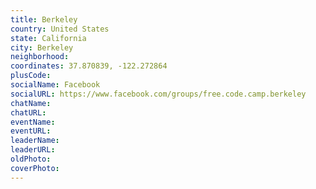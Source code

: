 ```yaml
---
title: Berkeley
country: United States
state: California
city: Berkeley
neighborhood: 
coordinates: 37.870839, -122.272864
plusCode:
socialName: Facebook
socialURL: https://www.facebook.com/groups/free.code.camp.berkeley
chatName:
chatURL:
eventName:
eventURL:
leaderName:
leaderURL:
oldPhoto: 
coverPhoto:
---
```

